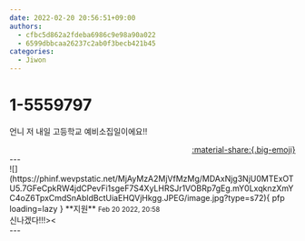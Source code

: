 ```yaml
---
date: 2022-02-20 20:56:51+09:00
authors:
  - cfbc5d862a2fdeba6986c9e98a90a022
  - 6599dbbcaa26237c2ab0f3becb421b45
categories:
  - Jiwon
---
```


# 1-5559797

<div class="post-container" markdown="1">
<div class="content-container md-sidebar__scrollwrap" markdown="1">

언니 저 내일 고등학교 예비소집일이에요!!

</div>
</div>

<div style="text-align: right;" markdown="1">
<a href="https://weverse.io/fromis9/fanpost/1-5559797" style="text-align: right;">:material-share:{.big-emoji}</a>
</div>
---

<div class="comments-container md-sidebar__scrollwrap" markdown="1">
<div class="comment" markdown="1">
<div class='id-container' markdown="1">
![](https://phinf.wevpstatic.net/MjAyMzA2MjVfMzMg/MDAxNjg3NjU0MTExOTU5.7GFeCpkRW4jdCPevFi1sgeF7S4XyLHRSJr1VOBRp7gEg.mY0LxqknzXmYC4oZ6TpxCmdSnAbldBctUiaEHQVjHkgg.JPEG/image.jpg?type=s72){ pfp loading=lazy }
**<span class="artist">지원</span>** <small>Feb 20 2022, 20:58</small><br>
</div>
<div class='comment-body' markdown="1">
신나겠다!!!><
</div>
</div>
</div>
---
